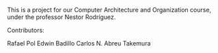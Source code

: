 This is a project for our Computer Architecture and Organization course, under the professor Nestor Rodríguez.

Contributors:

Rafael Pol
Edwin Badillo
Carlos N. Abreu Takemura

